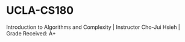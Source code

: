 # UCLA-CS180
Introduction to Algorithms and Complexity | Instructor Cho-Jui Hsieh | Grade Received: A+
